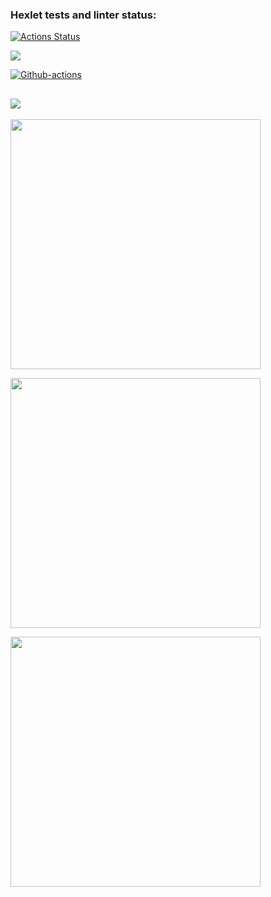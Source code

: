 ### Hexlet tests and linter status:
[![Actions Status](https://github.com/evgenpush/java-project-lvl2/workflows/hexlet-check/badge.svg)](https://github.com/evgenpush/java-project-lvl2/actions)

<a href="https://codeclimate.com/github/evgenpush/java-project-lvl2"><img src="https://api.codeclimate.com/v1/badges/a99a88d28ad37a79dbf6/maintainability" /></a>

[![Github-actions](https://github.com/evgenpush/java-project-lvl2/actions/workflows/github-actions.yml/badge.svg)](https://github.com/evgenpush/java-project-lvl2/actions/workflows/github-actions.yml)

<a href="https://codeclimate.com/github/evgenpush/java-project-lvl2/test_coverage"><img src="https://api.codeclimate.com/v1/badges/7fa9ef4c537ea4bdc49e/test_coverage" /></a>
---

<a href="https://asciinema.org/a/Fiv4QxbjH7avCNILkzjkbYXRU" target="_blank"><img src="https://asciinema.org/a/Fiv4QxbjH7avCNILkzjkbYXRU.svg" width="400"/></a>

<a href="https://asciinema.org/a/ndcxhdcaP5nOEbPSwBeqwBR2k" target="_blank"><img src="https://asciinema.org/a/ndcxhdcaP5nOEbPSwBeqwBR2k.svg" width="400"/></a>

<a href="https://asciinema.org/a/rOwof1djmyFOLOLgDJ7Yg0InG" target="_blank"><img src="https://asciinema.org/a/rOwof1djmyFOLOLgDJ7Yg0InG.svg" width="400"/></a>
